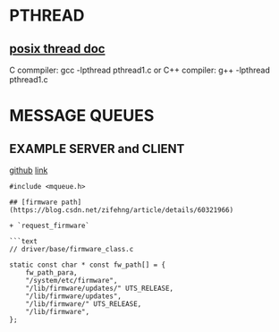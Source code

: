 # PTHREAD
## [posix thread doc](https://www.cs.cmu.edu/afs/cs/academic/class/15492-f07/www/pthreads.html)

C commpiler: gcc -lpthread pthread1.c
or
C++ compiler: g++ -lpthread pthread1.c

# MESSAGE QUEUES

## EXAMPLE SERVER and CLIENT

[github](https://github.com/smitha1672/note/tree/master/cSkillTraning/linux_mqueue)
[link](https://stackoverflow.com/questions/3056307/how-do-i-use-mqueue-in-a-c-program-on-a-linux-based-system)

```text
#include <mqueue.h>

## [firmware path](https://blog.csdn.net/zifehng/article/details/60321966)

+ `request_firmware`

```text
// driver/base/firmware_class.c

static const char * const fw_path[] = {
    fw_path_para,
    "/system/etc/firmware",
    "/lib/firmware/updates/" UTS_RELEASE,
    "/lib/firmware/updates",
    "/lib/firmware/" UTS_RELEASE,
    "/lib/firmware",
};
```


